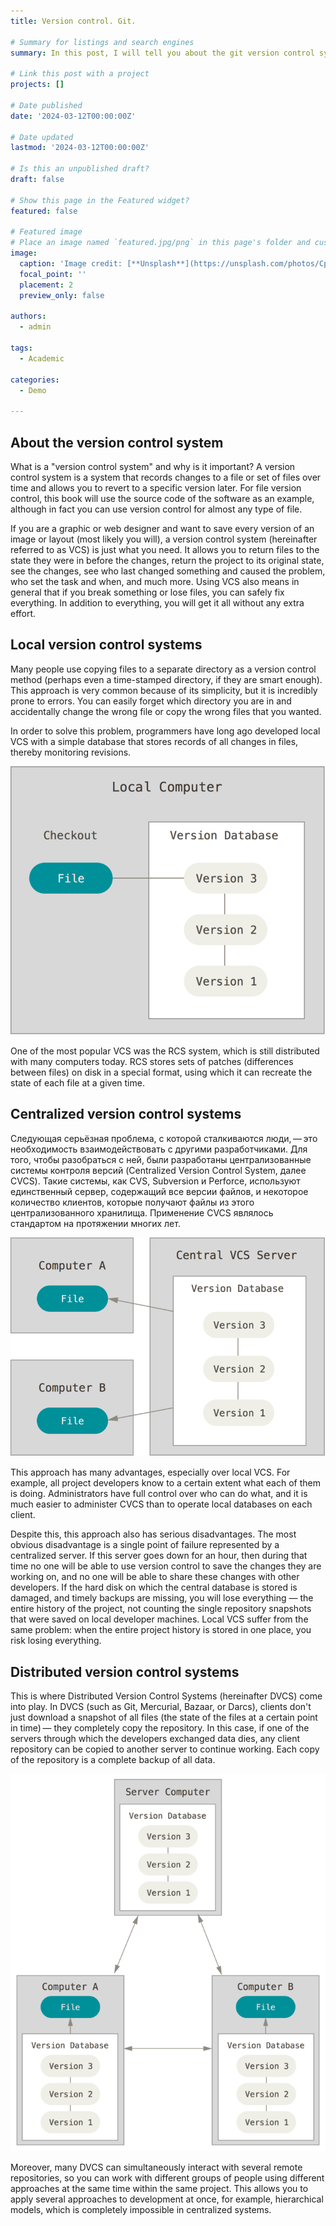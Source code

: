 ```yaml
---
title: Version control. Git.

# Summary for listings and search engines
summary: In this post, I will tell you about the git version control system

# Link this post with a project
projects: []

# Date published
date: '2024-03-12T00:00:00Z'

# Date updated
lastmod: '2024-03-12T00:00:00Z'

# Is this an unpublished draft?
draft: false

# Show this page in the Featured widget?
featured: false

# Featured image
# Place an image named `featured.jpg/png` in this page's folder and customize its options here.
image:
  caption: 'Image credit: [**Unsplash**](https://unsplash.com/photos/CpkOjOcXdUY)'
  focal_point: ''
  placement: 2
  preview_only: false

authors:
  - admin

tags:
  - Academic

categories:
  - Demo

---
```


## About the version control system

What is a "version control system" and why is it important? A version control system is a system that records changes to a file or set of files over time and allows you to revert to a specific version later. For file version control, this book will use the source code of the software as an example, although in fact you can use version control for almost any type of file.

If you are a graphic or web designer and want to save every version of an image or layout (most likely you will), a version control system (hereinafter referred to as VCS) is just what you need. It allows you to return files to the state they were in before the changes, return the project to its original state, see the changes, see who last changed something and caused the problem, who set the task and when, and much more. Using VCS also means in general that if you break something or lose files, you can safely fix everything. In addition to everything, you will get it all without any extra effort.

## Local version control systems

Many people use copying files to a separate directory as a version control method (perhaps even a time-stamped directory, if they are smart enough). This approach is very common because of its simplicity, but it is incredibly prone to errors. You can easily forget which directory you are in and accidentally change the wrong file or copy the wrong files that you wanted.

In order to solve this problem, programmers have long ago developed local VCS with a simple database that stores records of all changes in files, thereby monitoring revisions.

![Local version control](1.png)

One of the most popular VCS was the RCS system, which is still distributed with many computers today. RCS stores sets of patches (differences between files) on disk in a special format, using which it can recreate the state of each file at a given time.

## Centralized version control systems

Следующая серьёзная проблема, с которой сталкиваются люди, — это необходимость взаимодействовать с другими разработчиками. Для того, чтобы разобраться с ней, были разработаны централизованные системы контроля версий (Centralized Version Control System, далее CVCS). Такие системы, как CVS, Subversion и Perforce, используют единственный сервер, содержащий все версии файлов, и некоторое количество клиентов, которые получают файлы из этого централизованного хранилища. Применение CVCS являлось стандартом на протяжении многих лет.

![Centralized version control](2.png)

This approach has many advantages, especially over local VCS. For example, all project developers know to a certain extent what each of them is doing. Administrators have full control over who can do what, and it is much easier to administer CVCS than to operate local databases on each client.

Despite this, this approach also has serious disadvantages. The most obvious disadvantage is a single point of failure represented by a centralized server. If this server goes down for an hour, then during that time no one will be able to use version control to save the changes they are working on, and no one will be able to share these changes with other developers. If the hard disk on which the central database is stored is damaged, and timely backups are missing, you will lose everything — the entire history of the project, not counting the single repository snapshots that were saved on local developer machines. Local VCS suffer from the same problem: when the entire project history is stored in one place, you risk losing everything.

## Distributed version control systems

This is where Distributed Version Control Systems (hereinafter DVCS) come into play. In DVCS (such as Git, Mercurial, Bazaar, or Darcs), clients don't just download a snapshot of all files (the state of the files at a certain point in time) — they completely copy the repository. In this case, if one of the servers through which the developers exchanged data dies, any client repository can be copied to another server to continue working. Each copy of the repository is a complete backup of all data.

![Distributed version control](3.png)

Moreover, many DVCS can simultaneously interact with several remote repositories, so you can work with different groups of people using different approaches at the same time within the same project. This allows you to apply several approaches to development at once, for example, hierarchical models, which is completely impossible in centralized systems.
